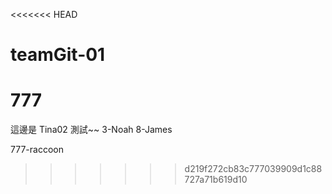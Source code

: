 <<<<<<< HEAD

# teamGit-01

777
===

這邊是 Tina02 測試~~
3-Noah
8-James

777-raccoon

>>>>>>> d219f272cb83c777039909d1c88727a71b619d10
>>>>>>>
>>>>>>
>>>>>
>>>>
>>>
>>
